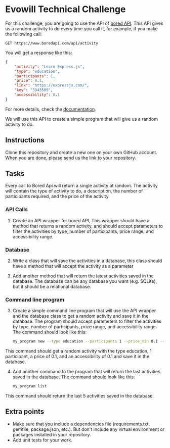 # Evowill Technical Challenge

For this challenge, you are going to use the API of [bored API](https://www.boredapi.com/). This API gives us a random activity to do every time you call it, for example, if you make the following call:

```
GET https://www.boredapi.com/api/activity
```
You will get a response like this:

```json
{
    "activity": "Learn Express.js",
    "type": "education",
    "participants": 1,
    "price": 0.1,
    "link": "https://expressjs.com/",
    "key": "3943509",
    "accessibility": 0.1
}
```
For more details, check the [documentation](https://www.boredapi.com/documentation).

 We will use this API to create a simple program that will give us a random activity to do.

## Instructions
Clone this repository and create a new one on your own GitHub account. When you are done, please send us the link to your repository.

## Tasks
Every call to Bored Api will return a single activity at random. The activity will contain the type of activity to do, a description, the number of participants required, and the price of the activity.

### API Calls
1. Create an API wrapper for bored API, This wrapper should have a method that returns a random activity, and should accept parameters to filter the activities by type, number of participants, price range, and accessibility range.

### Database
2. Write a class that will save the activities in a database, this class should have a method that will accept the activity as a parameter

3. Add another method that will return the latest activities saved in the database. The database can be any database you want (e.g. SQLite), but it should be a relational database.

### Command line program
3. Create a simple command line program that will use the API wrapper and the database class to get a random activity and save it in the database. The program should accept parameters to filter the activities by type, number of participants, price range, and accessibility range. The command should look like this:
    
    ```bash
    my_program new --type education --participants 1 --price_min 0.1 --price_max 30 --accessibility_min 0.1 --accessibility_max 0.5
    ```
This command should get a random activity with the type education, 1 participant, a price of 0.1, and an accessibility of 0.1 and save it in the database.


4. Add another command to the program that will return the last activities saved in the database. The command should look like this:
    
    ```bash
    my_program list
    ```
This command should return the last 5 activities saved in the database.


## Extra points
 - Make sure that you include a dependencies file (requirements.txt, gemfile, package.json, etc.). But don't include any virtual environment or packages installed in your repository.
 - Add unit tests for your work.

